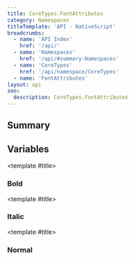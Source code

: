 ```yaml
---
title: CoreTypes.FontAttributes
category: Namespaces
titleTemplate: 'API - NativeScript'
breadcrumbs:
  - name: 'API Index'
    href: '/api/'
  - name: 'Namespaces'
    href: '/api/#summary-Namespaces'
  - name: 'CoreTypes'
    href: '/api/namespace/CoreTypes'
  - name: 'FontAttributes'
layout: api
seo:
  description: CoreTypes.FontAttributes
---
```


<!-- This page is auto generated, do not edit manually. -->
<!-- Run "yarn generate:api-docs" to regenerate -->

<script setup lang="ts">
  import { provide } from "vue";
  import API_DATA from "./CoreTypes-FontAttributes.data.json";
  
  provide('API_DATA', API_DATA);
</script>

<APIRefHierarchy v-once />

## <Heading ignore>Summary</Heading>

<APIRefSummary v-once />

## Variables

<div class="isConst">

<APIRef for="4932" v-once>

<template #title>

### Bold

</template>

</APIRef>

</div>

<div class="isConst">

<APIRef for="4933" v-once>

<template #title>

### Italic

</template>

</APIRef>

</div>

<div class="isConst">

<APIRef for="4931" v-once>

<template #title>

### Normal

</template>

</APIRef>

</div>
